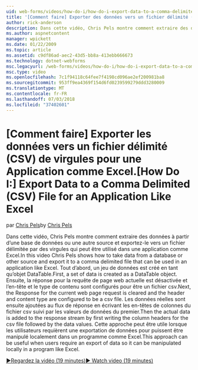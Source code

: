 ```yaml
---
uid: web-forms/videos/how-do-i/how-do-i-export-data-to-a-comma-delimited-csv-file-for-an-application-like-excel
title: '[Comment faire] Exporter des données vers un fichier délimité (CSV) de virgules pour une Application comme Excel | Microsoft Docs'
author: rick-anderson
description: Dans cette vidéo, Chris Pels montre comment extraire des données à partir d’une base de données ou une autre source et exportez-le vers un fichier délimitée par des virgules qui peut être utilisé dans une application li...
ms.author: aspnetcontent
manager: wpickett
ms.date: 01/22/2009
ms.topic: article
ms.assetid: c9df86ad-aec2-43d5-bb8a-413ebb666673
ms.technology: dotnet-webforms
msc.legacyurl: /web-forms/videos/how-do-i/how-do-i-export-data-to-a-comma-delimited-csv-file-for-an-application-like-excel
msc.type: video
ms.openlocfilehash: 7c1f94118c64fee7f4198cd096ae2ef200981ba8
ms.sourcegitcommit: 953ff9ea4369f154d6fd0239599279ddd3280009
ms.translationtype: MT
ms.contentlocale: fr-FR
ms.lasthandoff: 07/03/2018
ms.locfileid: "37402601"
---
```

<a name="how-do-i-export-data-to-a-comma-delimited-csv-file-for-an-application-like-excel"></a><span data-ttu-id="69d96-103">[Comment faire] Exporter les données vers un fichier délimité (CSV) de virgules pour une Application comme Excel.</span><span class="sxs-lookup"><span data-stu-id="69d96-103">[How Do I:] Export Data to a Comma Delimited (CSV) File for an Application Like Excel</span></span>
====================
<span data-ttu-id="69d96-104">par [Chris Pels](https://twitter.com/chrispels)</span><span class="sxs-lookup"><span data-stu-id="69d96-104">by [Chris Pels](https://twitter.com/chrispels)</span></span>

<span data-ttu-id="69d96-105">Dans cette vidéo, Chris Pels montre comment extraire des données à partir d’une base de données ou une autre source et exportez-le vers un fichier délimitée par des virgules qui peut être utilisé dans une application comme Excel.</span><span class="sxs-lookup"><span data-stu-id="69d96-105">In this video Chris Pels shows how to take data from a database or other source and export it to a comma delimited file that can be used in an application like Excel.</span></span> <span data-ttu-id="69d96-106">Tout d’abord, un jeu de données est créé en tant qu’objet DataTable.</span><span class="sxs-lookup"><span data-stu-id="69d96-106">First, a set of data is created as a DataTable object.</span></span> <span data-ttu-id="69d96-107">Ensuite, la réponse pour la requête de page web actuelle est désactivée et l’en-tête et le type de contenu sont configurés pour être un fichier csv.</span><span class="sxs-lookup"><span data-stu-id="69d96-107">Next, the Response for the current web page request is cleared and the header and content type are configured to be a csv file.</span></span> <span data-ttu-id="69d96-108">Les données réelles sont ensuite ajoutées au flux de réponse en écrivant les en-têtes de colonnes du fichier csv suivi par les valeurs de données du premier.</span><span class="sxs-lookup"><span data-stu-id="69d96-108">Then the actual data is added to the response stream by first writing the column headers for the csv file followed by the data values.</span></span> <span data-ttu-id="69d96-109">Cette approche peut être utile lorsque les utilisateurs requièrent une exportation de données pour puissent être manipulé localement dans un programme comme Excel.</span><span class="sxs-lookup"><span data-stu-id="69d96-109">This approach can be useful when users require an export of data so it can be manipulated locally in a program like Excel.</span></span>

[<span data-ttu-id="69d96-110">&#9654;Regardez la vidéo (19 minutes)</span><span class="sxs-lookup"><span data-stu-id="69d96-110">&#9654; Watch video (19 minutes)</span></span>](https://channel9.msdn.com/Blogs/ASP-NET-Site-Videos/how-do-i-export-data-to-a-comma-delimited-csv-file-for-an-application-like-excel)

